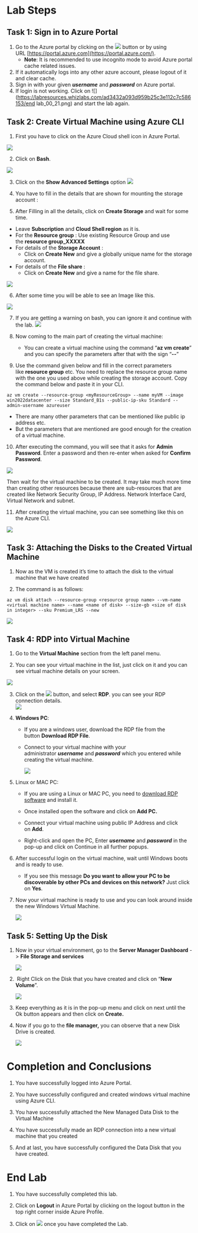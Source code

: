 # Lab Steps

## Task 1: Sign in to Azure Portal

1.  Go to the Azure portal by clicking on the ![](https://labresources.whizlabs.com/ad3432a093d959b25c3e112c7c586153/open_console_00_07.png) button or by using URL [https://portal.azure.com](https://portal.azure.com/).
    -   **Note**: It is recommended to use incognito mode to avoid Azure portal cache related issues.
2.  If it automatically logs into any other azure account, please logout of it and clear cache.
3.  Sign in with your given **_username_** and **_password_** on Azure portal.
4.  If login is not working. Click on ![](https://labresources.whizlabs.com/ad3432a093d959b25c3e112c7c586153/end lab_00_21.png) and start the lab again.

## Task 2: Create Virtual Machine using Azure CLI 

1.  First you have to click on the Azure Cloud shell icon in Azure Portal.

![](https://labresources.whizlabs.com/ad3432a093d959b25c3e112c7c586153/2022_02_09_14_05_32_home_microsoft_azure.jpg)

2.  Click on **Bash**.

![](https://labresources.whizlabs.com/ad3432a093d959b25c3e112c7c586153/image5_27_04_47_06.png)

3.  Click on the **Show Advanced Settings** option
 ![](https://labresources.whizlabs.com/ad3432a093d959b25c3e112c7c586153/2d.png)
4. You have to fill in the details that are shown for mounting the storage account :

5. After Filling in all the details, click on **Create Storage** and wait for some time.

-   Leave **Subscription** and **Cloud Shell region** as it is.
-   For the **Resource group** : Use existing Resource Group and use the **resource group_XXXXX**
-   For details of the **Storage Account** : 
    -   Click on **Create New** and give a globally unique name for the storage account.
-   For details of the **File share** : 
    -   Click on **Create New** and give a name for the file share.

![](https://labresources.whizlabs.com/ad3432a093d959b25c3e112c7c586153/2022_02_09_14_19_40_.jpg)

6.  After some time you will be able to see an Image like this.

![](https://labresources.whizlabs.com/ad3432a093d959b25c3e112c7c586153/2022-02-09_14_23_35-home_-_microsoft_azure.png)

7.  If you are getting a warning on bash, you can ignore it and continue with the lab.
    ![](https://labresources.whizlabs.com/ad3432a093d959b25c3e112c7c586153/1.png)
8.  Now coming to the main part of creating the virtual machine:
    -   You can create a virtual machine using the command “**az vm create**” and you can specify the parameters after that with the sign “**--**”

9.  Use the command given below and fill in the correct parameters like **resource group** etc. You need to replace the resource group name with the one you used above while creating the storage account. Copy the command below and paste it in your CLI.

```
az vm create --resource-group <myResourceGroup> --name myVM --image win2022datacenter --size Standard_B1s --public-ip-sku Standard --admin-username azureuser
```

-   There are many other parameters that can be mentioned like public ip address etc.
-   But the parameters that are mentioned are good enough for the creation of a virtual machine.

10.  After executing the command, you will see that it asks for **Admin Password**. Enter a password and then re-enter when asked for **Confirm Password**.
 
![](https://labresources.whizlabs.com/ad3432a093d959b25c3e112c7c586153/2022_10_18_19_48_19_resource_groups_microsoft_azure.png)

Then wait for the virtual machine to be created. It may take much more time than creating other resources because there are sub-resources that are created like Network Security Group, IP Address. Network Interface Card, Virtual Network and subnet.

11.  After creating the virtual machine, you can see something like this on the Azure CLI.

![](https://labresources.whizlabs.com/ad3432a093d959b25c3e112c7c586153/2022-02-09_15_24_59-resource_groups_-_microsoft_azure.png)

## Task 3: Attaching the Disks to the Created Virtual Machine

1.  Now as the VM is created it’s time to attach the disk to the virtual machine that we have created

2.  The command is as follows: 

```
az vm disk attach --resource-group <resource group name> --vm-name <virtual machine name> --name <name of disk> --size-gb <size of disk in integer> --sku Premium_LRS --new
```

![](https://labresources.whizlabs.com/ad3432a093d959b25c3e112c7c586153/2022-02-09_15_23_08-resource_groups_-_microsoft_azure.png)

## Task 4: RDP into Virtual Machine

1.  Go to the **Virtual Machine** section from the left panel menu.

2.  You can see your virtual machine in the list, just click on it and you can see virtual machine details on your screen.


![](https://labresources.whizlabs.com/ad3432a093d959b25c3e112c7c586153/2022-02-09_15_27_34-myvm2_-_microsoft_azure.png)

3.  Click on the ![](https://labresources.whizlabs.com/ad3432a093d959b25c3e112c7c586153/image12_38_19.png) button, and select **RDP**. you can see your RDP connection details.  
    ![](https://labresources.whizlabs.com/ad3432a093d959b25c3e112c7c586153/2022_02_09_15_27_48_myvm2_microsoft_azure.jpg)
4.  **Windows PC**: 

    -   If you are a windows user, download the RDP file from the button **Download RDP File**.

    -   Connect to your virtual machine with your administrator **_username_** and **_password_** which you entered while creating the virtual machine.  

        ![](https://labresources.whizlabs.com/ad3432a093d959b25c3e112c7c586153/2022_02_09_15_28_24_.jpg)
        
5.  Linux or MAC PC: 
    
    -   If you are using a Linux or MAC PC, you need to [download RDP software](https://docs.microsoft.com/en-us/windows-server/remote/remote-desktop-services/clients/remote-desktop-clients) and install it.

    -   Once installed open the software and click on **Add PC.**

    -   Connect your virtual machine using public IP Address and click on **Add**.

    -   Right-click and open the PC, Enter **_username_** and **_password_** in the pop-up and click on Continue in all further popups.
        
6.  After successful login on the virtual machine, wait until Windows boots and is ready to use.
    
    -   If you see this message **Do you want to allow your PC to be discoverable by other PCs and devices on this network?** Just click on **Yes**.
        
7.  Now your virtual machine is ready to use and you can look around inside the new Windows Virtual Machine. 
    
    ![](https://labresources.whizlabs.com/ad3432a093d959b25c3e112c7c586153/image11_33_27.png)
    

## Task 5: Setting Up the Disk

1.  Now in your virtual environment, go to the **Server Manager Dashboard** -> **File Storage and services** 
    
    **![](https://labresources.whizlabs.com/ad3432a093d959b25c3e112c7c586153/2.png)**
    
2.   Right Click on the Disk that you have created and click on “**New Volume**”.
    
    ![](https://labresources.whizlabs.com/ad3432a093d959b25c3e112c7c586153/3.png)
    
3.  Keep everything as it is in the pop-up menu and click on next until the Ok button appears and then click on **Create.**
    
4.  Now if you go to the **file manager,** you can observe that a new Disk Drive is created.
    
    ![](https://labresources.whizlabs.com/ad3432a093d959b25c3e112c7c586153/4.png)
    

# Completion and Conclusions

1.  You have successfully logged into Azure Portal.
    
2.  You have successfully configured and created windows virtual machine using Azure CLI.
    
3.  You have successfully attached the New Managed Data Disk to the Virtual Machine
    
4.  You have successfully made an RDP connection into a new virtual machine that you created
    
5.  And at last, you have successfully configured the Data Disk that you have created.
    

# End Lab

1.  You have successfully completed this lab.
    
2.  Click on **Logout** in Azure Portal by clicking on the logout button in the top right corner inside Azure Profile.
    
3.  Click on ![](https://labresources.whizlabs.com/ad3432a093d959b25c3e112c7c586153/end_lab.png) once you have completed the Lab.